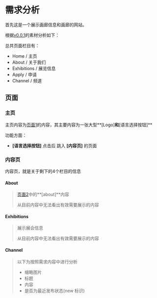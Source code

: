 # 需求分析

首先这是一个展示画廊信息和画廊的网站。

根据[v0.0.1](../需求文档/v0.0.1)的素材分析如下：

总共页面栏目有：

+ Home / 主页
+ About / 关于我们
+ Exhibitions / 展览信息
+ Apply / 申请
+ Channel / 频道



## 页面

### 主页

主页内容为[页面1](./v0.0.1/website1.pdf)的内容，其主要内容为一张大型**[Logo]**和**[语言选择按钮]**

功能方面：

+ **[语言选择按钮]** 点击后 跳入 **[内容页]** 的页面



### 内容页

内容页，就是关于剩下的4个栏目的信息

#### About

> [页面2](../v0.0.1/website2.pdf)中的**[about]**内容
>
> 从目前内容中无法看出有效需要展示的内容

#### Exhibitions

> 展示展会信息
>
> 从目前内容中无法看出有效需要展示的内容

#### Channel

> 以下为按照需求内容中进行分析
>
> + 缩略图片
> + 标题
> + 内容
> + 是否为最近发布状态(new 标识)

